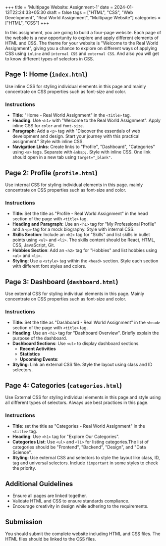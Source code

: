 +++
title = 'Multipage Website: Assignment-1'
date = 2024-01-13T22:24:33+05:30
draft = false
tags = ["HTML", "CSS", "Web Development", "Real World Assignment", "Multipage Website"]
categories = ["HTML", "CSS"]
+++

In this assignment, you are going to build a four-page website. Each page of the website is a new opportunity to explore and apply different elements of HTML and CSS. The theme for your website is "Welcome to the Real World Assignment", giving you a chance to explore on different ways of applying CSS using `inline` and `internal CSS` and `external CSS`. And also you will get to know different types of selectors in CSS.

## Page 1: Home (`index.html`)

Use inline CSS for styling individual elements in this page and mainly concentrate on CSS properties such as font-size and color.

### Instructions

- **Title**: "Home - Real World Assignment" in the `<title>` tag.
- **Heading**: Use `<h1>` with "Welcome to the Real World Assignment". Apply inline CSS for `color` and `font-size`.
- **Paragraph**: Add a `<p>` tag with "Discover the essentials of web development and design. Start your journey with this practical assignment." Style with inline CSS.
- **Navigation Links**: Create links to "Profile", "Dashboard", "Categories" using `<a>` tags. Separate with `&nbsp;`. Style with inline CSS. One link should open in a new tab using `target="_blank"`.

## Page 2: Profile (`profile.html`)

Use internal CSS for styling individual elements in this page. mainly concentrate on CSS properties such as font-size and color.

### Instructions

- **Title**: Set the title as "Profile - Real World Assignment" in the head section of the page with `<title>` tag.
- **Heading and Paragraph**: Use an `<h1>` tag for "My Professional Profile" and a `<p>` tag for a mock biography. Style with internal CSS.
- **Skills Section**: Include an `<h2>` tag for "Skills" and list skills in bullet points using `<ul>` and `<li>`. The skills content should be React, HTML, CSS, JavaScript, Git.
- **Hobbies Section**: Add an `<h2>` tag for "Hobbies" and list hobbies using `<ul>` and `<li>`.
- **Styling**: Use a `<style>` tag within the `<head>` section. Style each section with different font styles and colors.

## Page 3: Dashboard (`dashboard.html`)

Use external CSS for styling individual elements in this page. Mainly concentrate on CSS properties such as font-size and color.

### Instructions

- **Title**: Set the title as "Dashboard - Real World Assignment" in the `<head>` section of the page with `<title>` tag.
- **Heading**: Use an `<h1>` tag for "Dashboard Overview". Briefly explain the purpose of the dashboard.
- **Dashboard Sections**: Use `<ul>` to display dashboard sections.
  - **Recent Activities**
  - **Statistics**
  - **Upcoming Events**:
- **Styling**: Link an external CSS file. Style the layout using class and ID selectors.

## Page 4: Categories (`categories.html`)

Use External CSS for styling individual elements in this page and style using all different types of selectors. Always use best practices in this page.

### Instructions

- **Title**: set the title as "Categories - Real World Assignment" in the `<title>` tag.
- **Heading**: Use `<h1>` tag for "Explore Our Categories".
- **Categories List**: Use `<ul>` and `<li>` for listing categories.The list of categories should be "Frontend", "Backend", "Design", and "Data Science".
- **Styling**: Use external CSS and selectors to style the layout like class, ID, tag and universal selectors. Include `!important` in some styles to check the priority.

## Additional Guidelines

- Ensure all pages are linked together.
- Validate HTML and CSS to ensure standards compliance.
- Encourage creativity in design while adhering to the requirements.

## Submission

You should submit the complete website including HTML and CSS files. The HTML files should be linked to the CSS files.
